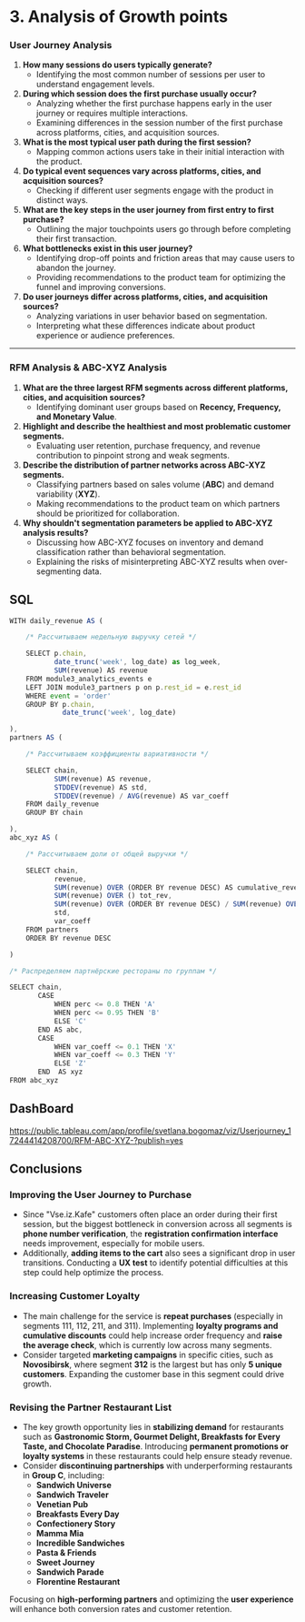 # 3. Analysis of Growth points

### **User Journey Analysis**

1. **How many sessions do users typically generate?**
    - Identifying the most common number of sessions per user to understand engagement levels.
2. **During which session does the first purchase usually occur?**
    - Analyzing whether the first purchase happens early in the user journey or requires multiple interactions.
    - Examining differences in the session number of the first purchase across platforms, cities, and acquisition sources.
3. **What is the most typical user path during the first session?**
    - Mapping common actions users take in their initial interaction with the product.
4. **Do typical event sequences vary across platforms, cities, and acquisition sources?**
    - Checking if different user segments engage with the product in distinct ways.
5. **What are the key steps in the user journey from first entry to first purchase?**
    - Outlining the major touchpoints users go through before completing their first transaction.
6. **What bottlenecks exist in this user journey?**
    - Identifying drop-off points and friction areas that may cause users to abandon the journey.
    - Providing recommendations to the product team for optimizing the funnel and improving conversions.
7. **Do user journeys differ across platforms, cities, and acquisition sources?**
    - Analyzing variations in user behavior based on segmentation.
    - Interpreting what these differences indicate about product experience or audience preferences.

---

### **RFM Analysis & ABC-XYZ Analysis**

1. **What are the three largest RFM segments across different platforms, cities, and acquisition sources?**
    - Identifying dominant user groups based on **Recency, Frequency, and Monetary Value**.
2. **Highlight and describe the healthiest and most problematic customer segments.**
    - Evaluating user retention, purchase frequency, and revenue contribution to pinpoint strong and weak segments.
3. **Describe the distribution of partner networks across ABC-XYZ segments.**
    - Classifying partners based on sales volume (**ABC**) and demand variability (**XYZ**).
    - Making recommendations to the product team on which partners should be prioritized for collaboration.
4. **Why shouldn't segmentation parameters be applied to ABC-XYZ analysis results?**
    - Discussing how ABC-XYZ focuses on inventory and demand classification rather than behavioral segmentation.
    - Explaining the risks of misinterpreting ABC-XYZ results when over-segmenting data.

## SQL

```jsx
WITH daily_revenue AS (

    /* Рассчитываем недельную выручку сетей */

    SELECT p.chain,
           date_trunc('week', log_date) as log_week,
           SUM(revenue) AS revenue
    FROM module3_analytics_events e
    LEFT JOIN module3_partners p on p.rest_id = e.rest_id
    WHERE event = 'order'
    GROUP BY p.chain,
             date_trunc('week', log_date)

),
partners AS (

    /* Рассчитываем коэффициенты вариативности */

    SELECT chain,
           SUM(revenue) AS revenue,
           STDDEV(revenue) AS std,
           STDDEV(revenue) / AVG(revenue) AS var_coeff
    FROM daily_revenue
    GROUP BY chain

),
abc_xyz AS (

    /* Рассчитываем доли от общей выручки */

    SELECT chain,
           revenue,
           SUM(revenue) OVER (ORDER BY revenue DESC) AS cumulative_revenue,
           SUM(revenue) OVER () tot_rev,
           SUM(revenue) OVER (ORDER BY revenue DESC) / SUM(revenue) OVER () AS perc,
           std,
           var_coeff
    FROM partners
    ORDER BY revenue DESC

)

/* Распределяем партнёрские рестораны по группам */

SELECT chain,
       CASE 
           WHEN perc <= 0.8 THEN 'A'
           WHEN perc <= 0.95 THEN 'B'
           ELSE 'C'
       END AS abc,
       CASE 
           WHEN var_coeff <= 0.1 THEN 'X'
           WHEN var_coeff <= 0.3 THEN 'Y'
           ELSE 'Z'
       END  AS xyz
FROM abc_xyz
```

## DashBoard

https://public.tableau.com/app/profile/svetlana.bogomaz/viz/Userjourney_17244414208700/RFM-ABC-XYZ-?publish=yes

## Conclusions

### **Improving the User Journey to Purchase**

- Since "Vse.iz.Kafe" customers often place an order during their first session, but the biggest bottleneck in conversion across all segments is **phone number verification**, the **registration confirmation interface** needs improvement, especially for mobile users.
- Additionally, **adding items to the cart** also sees a significant drop in user transitions. Conducting a **UX test** to identify potential difficulties at this step could help optimize the process.

### **Increasing Customer Loyalty**

- The main challenge for the service is **repeat purchases** (especially in segments 111, 112, 211, and 311). Implementing **loyalty programs and cumulative discounts** could help increase order frequency and **raise the average check**, which is currently low across many segments.
- Consider targeted **marketing campaigns** in specific cities, such as **Novosibirsk**, where segment **312** is the largest but has only **5 unique customers**. Expanding the customer base in this segment could drive growth.

### **Revising the Partner Restaurant List**

- The key growth opportunity lies in **stabilizing demand** for restaurants such as **Gastronomic Storm, Gourmet Delight, Breakfasts for Every Taste, and Chocolate Paradise**. Introducing **permanent promotions or loyalty systems** in these restaurants could help ensure steady revenue.
- Consider **discontinuing partnerships** with underperforming restaurants in **Group C**, including:
    - **Sandwich Universe**
    - **Sandwich Traveler**
    - **Venetian Pub**
    - **Breakfasts Every Day**
    - **Confectionery Story**
    - **Mamma Mia**
    - **Incredible Sandwiches**
    - **Pasta & Friends**
    - **Sweet Journey**
    - **Sandwich Parade**
    - **Florentine Restaurant**

Focusing on **high-performing partners** and optimizing the **user experience** will enhance both conversion rates and customer retention.